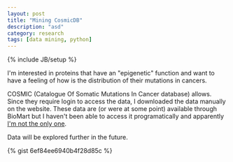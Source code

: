 ```yaml
---
layout: post
title: "Mining CosmicDB"
description: "asd"
category: research
tags: [data mining, python]
---
```

{% include JB/setup %}

I'm interested in proteins that have an "epigenetic" function and want to have a feeling of how is the distribution of their mutations in cancers.

COSMIC (Catalogue Of Somatic Mutations In Cancer database) allows. 
Since they require login to access the data, I downloaded the data manually on the website. These data are (or were at some point) available through BioMart but I haven't been able to access it programatically and apparently [I'm not the only one](https://www.biostars.org/p/102234/). 

Data will be explored further in the future.

{% gist 6ef84ee6940b4f28d85c %}
